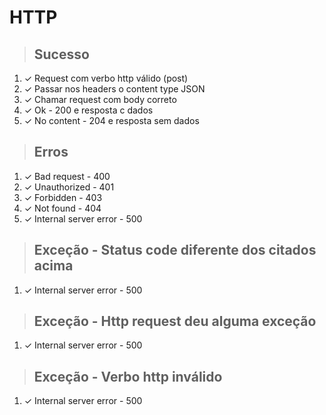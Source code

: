 # HTTP

> ## Sucesso
1. ✓ Request com verbo http válido (post)
2. ✓ Passar nos headers o content type JSON
3. ✓ Chamar request com body correto
4. ✓ Ok - 200 e resposta c dados
5. ✓ No content - 204 e resposta sem dados

> ## Erros
1. ✓ Bad request - 400
2. ✓ Unauthorized - 401
3. ✓ Forbidden - 403
4. ✓ Not found - 404
5. ✓ Internal server error - 500

> ## Exceção - Status code diferente dos citados acima
1. ✓ Internal server error - 500

> ## Exceção - Http request deu alguma exceção
1. ✓ Internal server error - 500

> ## Exceção - Verbo http inválido
1. ✓ Internal server error - 500